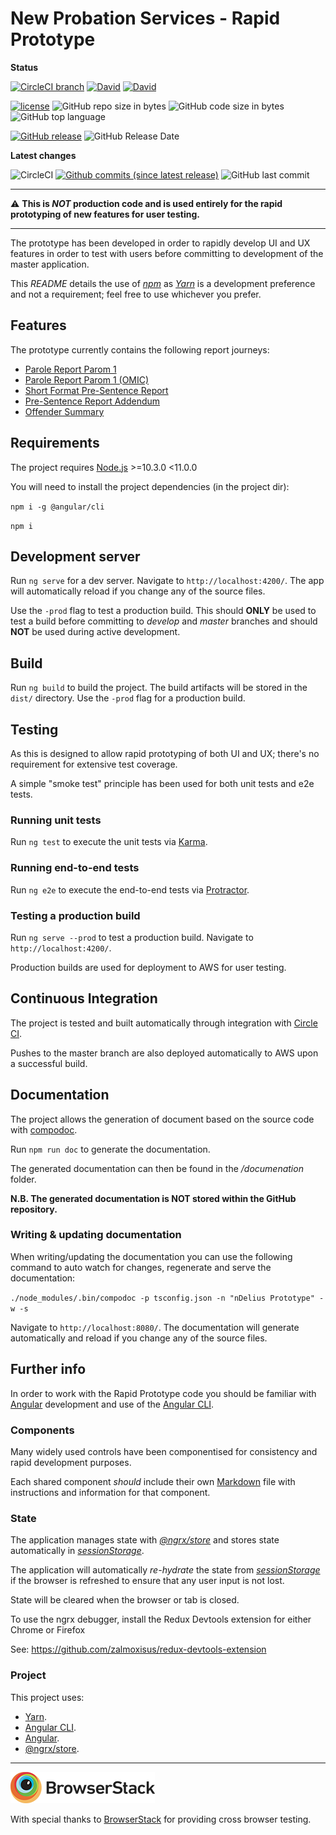 # New Probation Services - Rapid Prototype

**Status**

[![CircleCI branch](https://img.shields.io/circleci/project/github/ministryofjustice/ndelius-prototype/master.svg)](https://circleci.com/gh/ministryofjustice/ndelius-prototype)
[![David](https://img.shields.io/david/ministryofjustice/ndelius-prototype.svg)](https://david-dm.org/ministryofjustice/ndelius-prototype)
[![David](https://img.shields.io/david/dev/ministryofjustice/ndelius-prototype.svg)](https://david-dm.org/ministryofjustice/ndelius-prototype?type=dev)

[![license](https://img.shields.io/github/license/ministryofjustice/ndelius-prototype.svg)](https://github.com/ministryofjustice/ndelius-prototype/blob/master/LICENSE)
![GitHub repo size in bytes](https://img.shields.io/github/repo-size/ministryofjustice/ndelius-prototype.svg)
![GitHub code size in bytes](https://img.shields.io/github/languages/code-size/ministryofjustice/ndelius-prototype.svg)
![GitHub top language](https://img.shields.io/github/languages/top/ministryofjustice/ndelius-prototype.svg)

[![GitHub release](https://img.shields.io/github/release/ministryofjustice/ndelius-prototype.svg)](https://github.com/ministryofjustice/ndelius-prototype/releases)
![GitHub Release Date](https://img.shields.io/github/release-date/ministryofjustice/ndelius-prototype.svg)

**Latest changes**

![CircleCI](https://img.shields.io/circleci/project/github/ministryofjustice/ndelius-prototype.svg?label=last%20build)
[![Github commits (since latest release)](https://img.shields.io/github/commits-since/ministryofjustice/ndelius-prototype/latest.svg)](https://github.com/ministryofjustice/ndelius-prototype/commits/master)
![GitHub last commit](https://img.shields.io/github/last-commit/ministryofjustice/ndelius-prototype.svg)

---

:warning: **This is *NOT* production code and is used entirely for the rapid prototyping of new features for user testing.**

---

The prototype has been developed in order to rapidly develop UI and UX features in order to test with users before committing to development of the master application. 

This *README* details the use of *[npm]* as *[Yarn]* is a development preference and not a requirement; feel free to use whichever you prefer.

## Features

The prototype currently contains the following report journeys:

* [Parole Report Parom 1](./src/app/parom1/README.md)
* [Parole Report Parom 1 (OMIC)](./src/app/parom1-omic/README.md)
* [Short Format Pre-Sentence Report](./src/app/sfpsr/README.md) 
* [Pre-Sentence Report Addendum](./src/app/psr-addendum/README.md)
* [Offender Summary](./src/app/offender-summary/README.md)  

## Requirements

The project requires [Node.js] >=10.3.0 <11.0.0

You will need to install the project dependencies (in the project dir):

`npm i -g @angular/cli`

`npm i`

## Development server

Run `ng serve` for a dev server. Navigate to `http://localhost:4200/`. The app will automatically reload if you change any of the source files.

Use the `-prod` flag to test a production build. This should **ONLY** be used to test a build before committing to *develop* and *master* branches and should **NOT** be used during active development.

## Build

Run `ng build` to build the project. The build artifacts will be stored in the `dist/` directory. Use the `-prod` flag for a production build.

## Testing

As this is designed to allow rapid prototyping of both UI and UX; there's no requirement for extensive test coverage.
 
A simple "smoke test" principle has been used for both unit tests and e2e tests.

### Running unit tests

Run `ng test` to execute the unit tests via [Karma].

### Running end-to-end tests

Run `ng e2e` to execute the end-to-end tests via [Protractor].

### Testing a production build

Run `ng serve --prod` to test a production build. Navigate to `http://localhost:4200/`.

Production builds are used for deployment to AWS for user testing.

## Continuous Integration

The project is tested and built automatically through integration with [Circle CI].

Pushes to the master branch are also deployed automatically to AWS upon a successful build.

## Documentation

The project allows the generation of document based on the source code with [compodoc].

Run `npm run doc` to generate the documentation.

The generated documentation can then be found in the */documenation* folder.

**N.B. The generated documentation is NOT stored within the GitHub repository.**

### Writing & updating documentation

When writing/updating the documentation you can use the following command to auto watch for changes, regenerate and serve the documentation:

`./node_modules/.bin/compodoc -p tsconfig.json -n "nDelius Prototype" -w -s`

Navigate to `http://localhost:8080/`. The documentation will generate automatically and reload if you change any of the source files.

## Further info

In order to work with the Rapid Prototype code you should be familiar with [Angular] development and use of the [Angular CLI].

### Components

Many widely used controls have been componentised for consistency and rapid development purposes.

Each shared component *should* include their own [Markdown] file with instructions and information for that component.  

### State

The application manages state with *[@ngrx/store]* and stores state automatically in *[sessionStorage]*.

The application will automatically *re-hydrate* the state from *[sessionStorage]* if the browser is refreshed to ensure that any user input is not lost.

State will be cleared when the browser or tab is closed. 

To use the ngrx debugger, install the Redux Devtools extension for either Chrome or Firefox

See: https://github.com/zalmoxisus/redux-devtools-extension

### Project

This project uses:

* [Yarn].
* [Angular CLI].
* [Angular].
* [@ngrx/store].

---

![Browserstack](browserstack-logo.png)

With special thanks to [BrowserStack](https://www.browserstack.com) for providing cross browser testing.

[Node.js]: http://www.nodejs.org
[Karma]: https://karma-runner.github.io
[Protractor]: http://www.protractortest.org
[@ngrx/store]: https://github.com/ngrx/platform/blob/master/docs/store/README.md
[sessionStorage]: https://developer.mozilla.org/en-US/docs/Web/API/Window/sessionStorage
[Yarn]: https://yarnpkg.com
[npm]: https://npmjs.org
[Angular CLI]: https://cli.angular.io
[Angular]: https://angular.io
[compodoc]: https://compodoc.github.io/website
[Markdown]: https://daringfireball.net/projects/markdown
[Circle CI]: https://circleci.com/gh/ministryofjustice/ndelius-prototype/tree/feature%2Fe2e-tests
